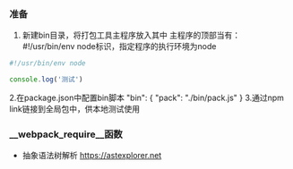 ### 准备
1. 新建bin目录，将打包工具主程序放入其中
主程序的顶部当有：#!/usr/bin/env node标识，指定程序的执行环境为node
```javascript
#!/usr/bin/env node

console.log('测试')
```
2.在package.json中配置bin脚本
"bin": {
  "pack": "./bin/pack.js"
}
3.通过npm link链接到全局包中，供本地测试使用

### __webpack_require__函数

- 抽象语法树解析
https://astexplorer.net
